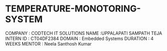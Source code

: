 # TEMPERATURE-MONOTORING-SYSTEM
COMPANY : CODTECH IT SOLUTIONS NAME :UPPALAPATI SAMPATH TEJA INTERN ID :  CT04DF2384 DOMAIN : Embedded Systems DURATION : 4 WEEKS MENTOR : Neela Santhosh Kumar

